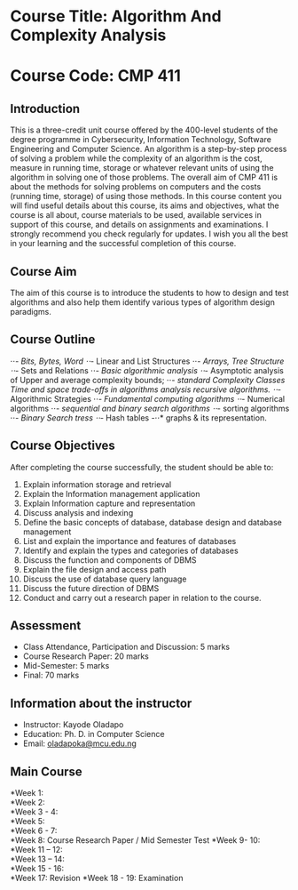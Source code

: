# Course Title: Algorithm And Complexity Analysis 

# Course Code: CMP 411

## Introduction 
This is a three-credit unit course offered by the 400-level students of the degree programme in Cybersecurity, Information Technology, Software Engineering and Computer Science. An algorithm is a step-by-step process of solving a problem while the complexity of an algorithm is the cost, measure in running time, storage or whatever relevant units of using the algorithm in solving one of those problems. 
The overall aim of CMP 411 is about the methods for solving problems on computers and the costs (running time, storage) of using those methods. In this course content you will find useful details about this course, its aims and objectives, what the course is all about, course materials to be used, available services in support of this course, and details on assignments and examinations. I strongly recommend you check regularly for updates. I wish you all the best in your learning and the successful completion of this course.  

## Course Aim 
The aim of this course is to introduce the students to how to design and test algorithms and also help them identify various types of algorithm design paradigms. 

## Course Outline 
⋅⋅*-	Bits, Bytes, Word
⋅⋅*-	Linear and List Structures 
⋅⋅*-	Arrays, Tree Structure 
⋅⋅*-	Sets and Relations
⋅⋅*-	Basic algorithmic analysis
⋅⋅*-	Asymptotic analysis of Upper and average complexity bounds; 
⋅⋅*-	standard Complexity Classes Time and space trade-offs in algorithms analysis recursive algorithms.
⋅⋅*-	Algorithmic Strategies 
⋅⋅*-	Fundamental computing algorithms
⋅⋅*-	Numerical algorithms
⋅⋅*-	sequential and binary search algorithms
⋅⋅*-	sorting algorithms 
⋅⋅*-	Binary Search tress
⋅⋅*-	Hash tables
-⋅⋅*	graphs & its representation.



## Course Objectives 
After completing the course successfully, the student should be able to:
1.	Explain information storage and retrieval 
2.	Explain the Information management application 
3.	Explain Information capture and representation 
4.	Discuss analysis and indexing 
5.	Define the basic concepts of database, database design and database management
6.	List and explain the importance and features of databases
7.	Identify and explain the types and categories of databases  
8.	Discuss the function and components of DBMS 
9.	Explain the file design and access path 
10.	Discuss the use of database query language 
11.	Discuss the future direction of DBMS 
12.	Conduct and carry out a research paper in relation to the course. 

## Assessment 
*	Class Attendance, Participation and Discussion: 	 5 marks 
*	Course Research Paper:				20 marks
*	Mid-Semester:					 5 marks 
*	Final:						70 marks

## Information about the instructor
*	Instructor: Kayode Oladapo
*	Education: Ph. D. in Computer Science
*	Email: oladapoka@mcu.edu.ng

## Main Course 
*Week 1: 	
*Week 2:	
*Week 3 - 4: 	
*Week 5: 	
*Week 6 - 7: 	
*Week 8:	Course Research Paper / Mid Semester Test
*Week 9- 10: 	
*Week 11 – 12:	
*Week 13 – 14:	
*Week 15 - 16:	
*Week 17:	Revision 
*Week 18 - 19:	Examination 



